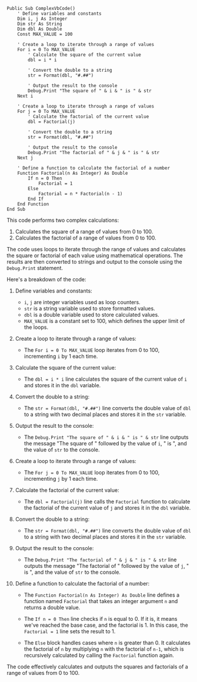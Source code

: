 ```visual basic
Public Sub ComplexVbCode()
    ' Define variables and constants
    Dim i, j As Integer
    Dim str As String
    Dim dbl As Double
    Const MAX_VALUE = 100

    ' Create a loop to iterate through a range of values
    For i = 0 To MAX_VALUE
        ' Calculate the square of the current value
        dbl = i * i

        ' Convert the double to a string
        str = Format(dbl, "#.##")

        ' Output the result to the console
        Debug.Print "The square of " & i & " is " & str
    Next i

    ' Create a loop to iterate through a range of values
    For j = 0 To MAX_VALUE
        ' Calculate the factorial of the current value
        dbl = Factorial(j)

        ' Convert the double to a string
        str = Format(dbl, "#.##")

        ' Output the result to the console
        Debug.Print "The factorial of " & j & " is " & str
    Next j

    ' Define a function to calculate the factorial of a number
    Function Factorial(n As Integer) As Double
        If n = 0 Then
            Factorial = 1
        Else
            Factorial = n * Factorial(n - 1)
        End If
    End Function
End Sub
```

This code performs two complex calculations:

1. Calculates the square of a range of values from 0 to 100.
2. Calculates the factorial of a range of values from 0 to 100.

The code uses loops to iterate through the range of values and calculates the square or factorial of each value using mathematical operations. The results are then converted to strings and output to the console using the `Debug.Print` statement.

Here's a breakdown of the code:

1. Define variables and constants:
   - `i`, `j` are integer variables used as loop counters.
   - `str` is a string variable used to store formatted values.
   - `dbl` is a double variable used to store calculated values.
   - `MAX_VALUE` is a constant set to 100, which defines the upper limit of the loops.

2. Create a loop to iterate through a range of values:
   - The `For i = 0 To MAX_VALUE` loop iterates from 0 to 100, incrementing `i` by 1 each time.

3. Calculate the square of the current value:
   - The `dbl = i * i` line calculates the square of the current value of `i` and stores it in the `dbl` variable.

4. Convert the double to a string:
   - The `str = Format(dbl, "#.##")` line converts the double value of `dbl` to a string with two decimal places and stores it in the `str` variable.

5. Output the result to the console:
   - The `Debug.Print "The square of " & i & " is " & str` line outputs the message "The square of " followed by the value of `i`, " is ", and the value of `str` to the console.

6. Create a loop to iterate through a range of values:
   - The `For j = 0 To MAX_VALUE` loop iterates from 0 to 100, incrementing `j` by 1 each time.

7. Calculate the factorial of the current value:
   - The `dbl = Factorial(j)` line calls the `Factorial` function to calculate the factorial of the current value of `j` and stores it in the `dbl` variable.

8. Convert the double to a string:
   - The `str = Format(dbl, "#.##")` line converts the double value of `dbl` to a string with two decimal places and stores it in the `str` variable.

9. Output the result to the console:
   - The `Debug.Print "The factorial of " & j & " is " & str` line outputs the message "The factorial of " followed by the value of `j`, " is ", and the value of `str` to the console.

10. Define a function to calculate the factorial of a number:
    - The `Function Factorial(n As Integer) As Double` line defines a function named `Factorial` that takes an integer argument `n` and returns a double value.

    - The `If n = 0 Then` line checks if `n` is equal to 0. If it is, it means we've reached the base case, and the factorial is 1. In this case, the `Factorial = 1` line sets the result to 1.

    - The `Else` block handles cases where `n` is greater than 0. It calculates the factorial of `n` by multiplying `n` with the factorial of `n-1`, which is recursively calculated by calling the `Factorial` function again.

The code effectively calculates and outputs the squares and factorials of a range of values from 0 to 100.